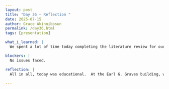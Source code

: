 ```yaml
---
layout: post
title: "Day 36 – Reflection "
date: 2025-07-15
author: Grace Akinnibosun
permalink: /day36.html
tags: [presentation]

what_i_learned: |
  We spent a lot of time today completing the literature review for our final assignment.  The methodology for me was the homework that Professor Timothy gave us to finish last week. He came over and went over them with us.  We all had different tasks to complete, and he provided helpful criticism on each of my teamwork assignments.  The task we will be doing this week was then delegated by him.  Finally, I responded to the presentations given by other groups in week two.

blockers: |
  No issues faced.

reflection: |
  All in all, today was educational.  At the Earl G. Graves building, we finished a Briggs test and produced a gallery video.  We had an opportunity to get to know our group members better, and the gallery was pleasant.  Dr. Pandey and I will be meeting tomorrow to talk about formatting the study site.
 
---
```


